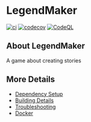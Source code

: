 # LegendMaker

[![ci](https://github.com/Scoppio/LegendMaker/actions/workflows/ci.yml/badge.svg)](https://github.com/Scoppio/LegendMaker/actions/workflows/ci.yml)
[![codecov](https://codecov.io/gh/Scoppio/LegendMaker/branch/main/graph/badge.svg)](https://codecov.io/gh/Scoppio/LegendMaker)
[![CodeQL](https://github.com/Scoppio/LegendMaker/actions/workflows/codeql-analysis.yml/badge.svg)](https://github.com/Scoppio/LegendMaker/actions/workflows/codeql-analysis.yml)

## About LegendMaker
A game about creating stories


## More Details

 * [Dependency Setup](README_dependencies.md)
 * [Building Details](README_building.md)
 * [Troubleshooting](README_troubleshooting.md)
 * [Docker](README_docker.md)
